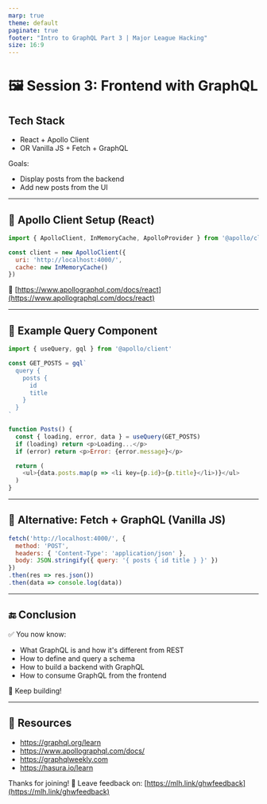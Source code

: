 ```yaml
---
marp: true
theme: default
paginate: true
footer: "Intro to GraphQL Part 3 | Major League Hacking"
size: 16:9
---
```


# 🖼️ Session 3: Frontend with GraphQL

## Tech Stack

- React + Apollo Client
- OR Vanilla JS + Fetch + GraphQL

Goals:

- Display posts from the backend
- Add new posts from the UI

---

## 🔌 Apollo Client Setup (React)

```js
import { ApolloClient, InMemoryCache, ApolloProvider } from '@apollo/client'

const client = new ApolloClient({
  uri: 'http://localhost:4000/',
  cache: new InMemoryCache()
})
```

🔗 [https://www.apollographql.com/docs/react](https://www.apollographql.com/docs/react)

---

## 🧪 Example Query Component

```js
import { useQuery, gql } from '@apollo/client'

const GET_POSTS = gql`
  query {
    posts {
      id
      title
    }
  }
`

function Posts() {
  const { loading, error, data } = useQuery(GET_POSTS)
  if (loading) return <p>Loading...</p>
  if (error) return <p>Error: {error.message}</p>

  return (
    <ul>{data.posts.map(p => <li key={p.id}>{p.title}</li>)}</ul>
  )
}
```

---

## 🧼 Alternative: Fetch + GraphQL (Vanilla JS)

```js
fetch('http://localhost:4000/', {
  method: 'POST',
  headers: { 'Content-Type': 'application/json' },
  body: JSON.stringify({ query: '{ posts { id title } }' })
})
.then(res => res.json())
.then(data => console.log(data))
```

---

## 🔚 Conclusion

✅ You now know:

- What GraphQL is and how it's different from REST
- How to define and query a schema
- How to build a backend with GraphQL
- How to consume GraphQL from the frontend

🚀 Keep building!

---

## 📎 Resources

- https://graphql.org/learn
- https://www.apollographql.com/docs/
- https://graphqlweekly.com
- https://hasura.io/learn

Thanks for joining! 🙌
Leave feedback on: [https://mlh.link/ghwfeedback](https://mlh.link/ghwfeedback)
